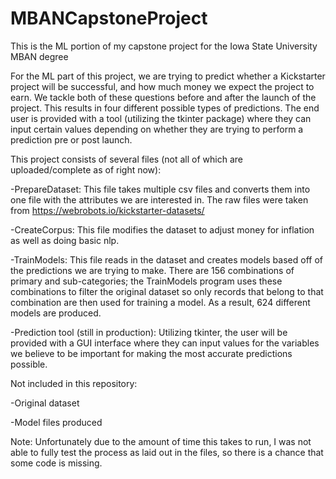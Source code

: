 # MBANCapstoneProject
This is the ML portion of my capstone project for the Iowa State University MBAN degree

For the ML part of this project, we are trying to predict whether a Kickstarter project will be successful, and how much money we expect the project to earn. We tackle both of these questions before and after the launch of the project. This results in four different possible types of predictions. The end user is provided with a tool (utilizing the tkinter package) where they can input certain values depending on whether they are trying to perform a prediction pre or post launch.

This project consists of several files (not all of which are uploaded/complete as of right now):

-PrepareDataset: This file takes multiple csv files and converts them into one file with the attributes we are interested in. The raw files were taken from https://webrobots.io/kickstarter-datasets/

-CreateCorpus: This file modifies the dataset to adjust money for inflation as well as doing basic nlp.

-TrainModels: This file reads in the dataset and creates models based off of the predictions we are trying to make. There are 156 combinations of primary and sub-categories; the TrainModels program uses these combinations to filter the original dataset so only records that belong to that combination are then used for training a model. As a result, 624 different models are produced.

-Prediction tool (still in production): Utilizing tkinter, the user will be provided with a GUI interface where they can input values for the variables we believe to be important for making the most accurate predictions possible. 


Not included in this repository:

-Original dataset

-Model files produced

Note: Unfortunately due to the amount of time this takes to run, I was not able to fully test the process as laid out in the files, so there is a chance that some code is missing.
